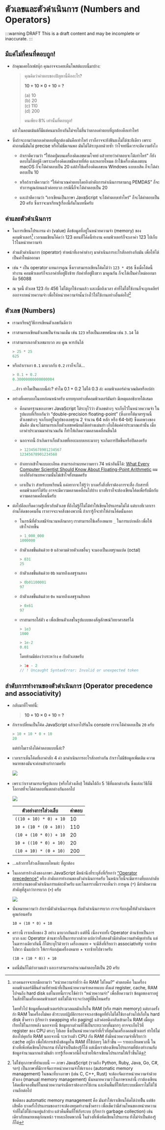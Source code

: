 # ตัวเลขและตัวดำเนินการ (Numbers and Operators)

:::warning DRAFT
This is a draft content and may be incomplete or inaccurate.
:::

## มีแค่ไม่กี่คนที่ตอบถูก!

- ถ้าคุณเคยไถเฟสบุ๊ก คุณอาจจะเคยเห็นโพสต์แบบนี้มาบ้าง:

  > คุณคิดว่าคำตอบของปัญหานี้คืออะไร?
  >
  > **10 + 10 &times; 0 + 10 = ?**
  >
  > (a) 10 \
  > (b) 20 \
  > (c) 110 \
  > (d) 200
  >
  > คนเพียง 8% เท่านั้นที่ตอบถูก!

  แล้วในคอมเม้นต์ก็มีแต่คนมาเถียงกันไม่จบไม่สิ้นว่าตกลงคำตอบที่ถูกต้องคือเท่าไหร่

- ซึ่งถ้าจะถามว่าตกลงคำตอบที่ถูกต้องมันคือเท่าไหร่
  เราก็อาจจะยังฟันธงไม่ได้ซะทีเดียว
  เพราะคำถามนี้มันไม่ precise หรือไม่ชัดเจนพอ
  มันไม่ได้ระบุเลยด้วยซ้ำ ว่าโจทย์นี้ควรจะตีความยังไง

  - ถ้าเราตีความว่า “ให้กดปุ่มบนเครื่องคิดเลขตามโจทย์ แล้วทายว่าคำตอบจะได้เท่าไหร่”
    ก็ยังตอบไม่ได้อยู่ดี เพราะเครื่องคิดเลขมีหลายยี่ห้อ และหลายโหมด
    ถ้าใช้เครื่องคิดเลขบน macOS ก็จะได้คำตอบเป็น 20
    แต่ถ้าใช้เครื่องคิดเลขบน Windows แบบเบสิค ก็จะได้คำตอบเป็น 10

  - หรือถ้าเราตีความว่า “ให้คำนวณคำตอบโดยอิงลำดับการดำเนินการตามกฏ PEMDAS”
    ก็จะทำการคูณก่อนแล้วค่อยบวก กรณีนี้ก็จะได้คำตอบเป็น 20

  - และถ้าตีความว่า “เอาเขียนเป็นภาษา JavaScript จะได้คำตอบเท่าไหร่”
    ก็จะได้คำตอบเป็น 20 ครับ
    ซึ่งเราจะมาเรียนรู้เรื่องนี้กันในบทนี้ครับ

## ค่าและตัวดำเนินการ

- ในการเขียนโปรแกรม ค่า (value) คือข้อมูลที่อยู่ในหน่วยความจำ (memory) ของคอมพิวเตอร์[^memory]
  เวลาผมเขียนโค้ดว่า 123
  ตอนที่โค้ดนี้ทำงาน คอมพิวเตอร์ก็จะเอาค่า 123 ไปเก็บไว้ในหน่วยความจำ

- ส่วนตัวดำเนินการ (operator) ทำหน้าที่เอาค่าต่างๆ มาดำเนินการอะไรสักอย่างกับมัน เพื่อให้ได้เป็นค่าใหม่ออกมา

- เช่น `*` เป็น operator แทนการคูณ ซึ่งเราสามารถเขียนโค้ดได้ว่า `123 * 456`
  ซึ่งเมื่อโค้ดนี้ทำงาน คอมพิวเตอร์ก็จะเอาค่าที่อยู่ฝั่งซ้าย กับค่าที่อยู่ฝั่งขวา มาคูณกัน ก็จะได้เป็นค่าใหม่ออกมาคือ 56088

- ณ จุดนี้ ตัวเลข 123 กับ 456 ไม่ได้ถูกใช้งานแล้ว
  และเมื่อถึงเวลา ค่าที่ไม่ได้ใช้งานก็จะถูกเคลียร์ออกจากหน่วยความจำ
  เพื่อให้หน่วยความจำนั้นว่างไว้ให้ใช้งานอย่างอื่นต่อไป[^mgmt]

[^memory]:
    บางคนอาจจะยกมือถามว่า “หน่วยความจำที่ว่า คือ RAM ใช่ไหม?”
    คำตอบคือ ในเครื่องคอมพิวเตอร์มีชิ้นส่วนที่ทำหน้าที่เป็นหน่วยความจำหลายแบบ ตั้งแต่ register, cache, RAM ไปจนถึง hard disk
    แต่ในบทนี้เราจะใช้คำว่า “หน่วยความจำ” เพื่อสื่อความว่า ข้อมูลของเราอยู่ในสักที่ในเครื่องคอมพิวเตอร์ แต่ไม่ได้เจาะจงว่าอยู่ที่ชิ้นไหนครับ

    โดยทั่วไป ข้อมูลที่คอมพิวเตอร์ประมวลผลมักเก็บใน RAM (หรือ main memory)
    แต่บางครั้งถ้า RAM ในเครื่องไม่พอ ตัวระบบปฏิบัติการอาจจะเอาข้อมูลที่ยังไม่ได้ใช้บางส่วนไปเก็บใน hard disk ชั่วคราว (เรียกว่า swapping หรือ paging) แล้วค่อยดึงกลับเข้ามาใน RAM เมื่อถูกเรียกใช้ในภายหลัง
    นอกจากนี้ ข้อมูลบางส่วนที่ใช้เป็นระยะเวลาสั้นมากๆ อาจจะเก็บไว้ที่ register ของ CPU ตรงๆ ไปเลย ซึ่งเป็นหน่วยความจำที่เร็วที่สุดในเครื่องคอมพิวเตอร์ ทำให้ไม่ต้องไปคุยกับ RAM
    นอกจากนี้ ระหว่างตัว CPU กับ RAM ยังมีหน่วยความจำที่เรียกว่า cache อยู่อีก เพื่อให้การเข้าถึงข้อมูลใน RAM ที่ใช้บ่อยๆ ได้เร็วขึ้น — รายละเอียดพวกนี้ ในช่วงที่เพิ่งหัดเขียนโปรแกรม ยังไม่จำเป็นต้องรู้ก็ได้
    แต่เมื่อเราต้องเขียนโปรแกรมที่ต้องทำงานกับข้อมูลจำนวนมากแล้วมันช้า การรู้่เรื่องพวกนี้ก็จะช่วยให้เราเขียนโปรแกรมให้เร็วขึ้นได้

[^mgmt]:
    ไม่ใช่ทุกภาษาที่ทำแบบนี้ — ภาษา JavaScript (รวมถึง Python, Ruby, Java, Go, C#, ฯลฯ) เป็นภาษาที่มีการจัดการหน่วยความจำให้เราเอง (automatic memory management)
    ในขณะที่บางภาษา (เช่น C, C++, Rust) จะต้องจัดการหน่วยความจำด้วยตัวเอง (manual memory management) นั่นหมายความว่าในภาษาเหล่านี้ เราต้องเขียนโค้ดเพื่อจองพื้นที่ในหน่วยความจำเมื่อเราต้องการใช้งาน และคืนพื้นที่ให้กับระบบเมื่อเราไม่ได้ใช้งานอีกต่อไป

    ข้อดีของ automatic memory management คือ มันทำให้เราเขียนโค้ดได้ง่ายขึิ้่น แต่ข้อเสียคือ บางครั้งโปรแกรมของเราจะต้องหยุดทำงานชั่วคราว เพื่อเช็คว่ามีส่วนไหนของหน่วยความจำที่ไม่ได้ใช้งานอยู่แล้วบ้าง แล้วคืนพื้นที่ให้กับระบบ (เรียกว่า garbage collection)
    เช่นเดียวกับหมายเหตุก่อนหน้า รายละเอียดพวกนี้ ในช่วงที่เพิ่งหัดเขียนโปรแกรม ยังไม่จำเป็นต้องรู้ก็ได้

## ตัวเลข (Numbers)

- เรามาเรียนรู้วิธีการเขียนตัวเลขกันดีกว่า

- เราสามารถเขียนตัวเลขเป็นจำนวนเต็ม เช่น `123`
  หรือเป็นเลขทศนิยม เช่น `3.14` ได้

- เราสามารถเอาตัวเลขมาบวก ลบ คูณ หารกันได้

  ```js
  > 25 * 25
  625
  ```

- หรือถ้าเราเอา `0.1` มาบวกกับ `0.2` เราก็จะได้…

  ```js
  > 0.1 + 0.2
  0.30000000000000004
  ```

  …อ้าว ทำไมเป็นแบบนี้ล่ะ?
  ทำไม 0.1 + 0.2 ไม่ได้ 0.3 ล่ะ
  คอมพิวเตอร์คำนวณผิดหรือเปล่า

- อย่างที่เคยบอกในบทก่อนหน้าครับ แทบทุกอย่างที่คอมพิวเตอร์มันทำ มีเหตุผลอธิบายได้เสมอ

  - คือมาตรฐานของภาษา JavaScript ได้ระบุไว้ว่า ตัวเลขต่างๆ จะเก็บไว้ในหน่วยความจำ ในรูปแบบที่เรียกกันว่า “double-precision floating-point” (ซึ่งภายใต้มาตรฐานนี้ ตัวเลขต่างๆ จะเก็บอยู่ในรูปของเลขฐาน 2 จำนวน 64 หลัก หรือ 64-bit)
    ซึ่งผลพวงของมันคือ มันจะไม่สามารถเก็บตัวเลขทศนิยมได้อย่างแม่นยำ เก็บได้แค่ค่าประมาณเท่านั้น เมื่อเอาค่าประมาณมาคำนวณกัน ก็ทำให้เกิดความคลาดเคลื่อนขึ้นได้

  - นอกจากนี้ ถ้าเกิดเราเก็บตัวเลขที่เยอะแบบเยอะมากๆ จะเกิดการปัดขึ้นหรือปัดลงครับ

    ```js
    > 12345678901234567
    12345678901234568
    ```

  - ถ้าอยากเข้าใจแบบละเอียด สามารถอ่านบทความยาว 74 หน้าอันนี้ได้: [What Every Computer Scientist Should Know About Floating-Point Arithmetic](https://docs.oracle.com/cd/E19957-01/800-7895/800-7895.pdf)
    ผมเองก็ยังอ่านบทความนั้นไม่เข้าใจทั้งหมดครับ

  - เอาเป็นว่า สำหรับบทเรียนนี้
    แค่อยากจะให้รู้ว่า บางครั้งสิ่งที่เราต้องการจะสื่อ กับสารที่คอมพิวเตอร์ได้รับ อาจจะมีความคลาดเคลื่อนไปบ้าง
    บางทีเราก็จะต้องเขียนโค้ดเพื่อรับมือกับความคลาดเคลื่อนนี้ครับ

- ต่อไปคือเกร็ดความรู้เกี่ยวกับตัวเลข
  ที่ถึงไม่รู้ก็ไม่ได้ทำให้เขียนโปรแกรมไม่ได้
  แต่บางทีเวลาเราอ่านโค้ดของคนอื่น เราอาจจะเจอสิ่งของพวกนี้
  ถ้าเรารู้ก็จะทำให้อ่านโค้ดนั้นออก

  - ในกรณีที่ตัวเลขมีจำนวนหลักมากๆ เราสามารถใช้เครื่องหมาย `_` ในการแบ่งหลัก เพื่อให้เข้าใจง่ายขึ้น

    ```js
    > 1_000_000
    1000000
    ```

  - ถ้าตัวเลขขึ้นต้นด้วย `0` แล้วตามด้วยตัวเลขอื่นๆ จะมองเป็นเลขฐานแปด (octal)

    ```js
    > 031
    25
    ```

  - ถ้าตัวเลขขึ้นต้นด้วย `0b` หมายถึงเลขฐานสอง

    ```js
    > 0b01100001
    97
    ```

  - ถ้าตัวเลขขึ้นต้นด้วย `0x` หมายถึงเลขฐานสิบหก

    ```js
    > 0x61
    97
    ```

  - เราสามารถใส่ตัว `e` เพื่อเขียนตัวเลขในรูปแบบของสัญลักษณ์วิทยาศาสตร์ได้

    ```js
    > 1e3
    1000

    > 1e-2
    0.01
    ```

    โดยห้ามมีช่องว่างระหว่าง `e` กับตัวเลขครับ

    ```js
    > 1e - 2
    // ! Uncaught SyntaxError: Invalid or unexpected token
    ```

## ลำดับการทำงานของตัวดำเนินการ (Operator precedence and associativity)

- กลับมาที่โจทย์นี้:

  > **10 + 10 &times; 0 + 10 = ?**

- ถ้าเราเปลี่ยนเป็นโค้ด JavaScript แล้วเอาไปรันใน console เราจะได้คำตอบเป็น `20` ครับ

  ```js
  > 10 + 10 * 0 + 10
  20
  ```

  แต่ทำไมเราถึงได้คำตอบแบบนี้ล่ะ?

- เวลาเราเห็นโค้ดที่เอาค่าสัก 4 ค่า มาดำเนินการอะไรสักอย่างกัน
  ถ้าเราไม่มีข้อมูลเพิ่มเติม ความหมายของมันจะค่อนข้างกำกวมครับ

  ​![](https://im.dt.in.th/ipfs/bafybeidekeeouk2by5sxjpxeo7vosimeze4ferwiixxxl3lsbuor6xipdq/image.webp)

- เพราะว่าเราสามารถจัดรูปแบบ (หรือใส่วงเล็บ) ให้มันได้ถึง 5 วิธีที่แตกต่างกัน
  ซึ่งแต่ละวิธีก็มีโอกาสที่จะได้คำตอบที่แตกต่างกันออกไป

  ![](https://im.dt.in.th/ipfs/bafybeib73uw3txofqtcpvcap5qx4foy2bb7enpoza34eujlpgb6nkirtuy/image.webp)

  | ตัวอย่างการใส่วงเล็บ   | คำตอบ |
  | ---------------------- | ----- |
  | `((10 + 10) * 0) + 10` | 10    |
  | `10 + (10 * (0 + 10))` | 110   |
  | `(10 + (10 * 0)) + 10` | 20    |
  | `10 + ((10 * 0) + 10)` | 20    |
  | `(10 + 10) * (0 + 10)` | 200   |

- …แล้วการใส่วงเล็บแบบไหนล่ะ ที่ถูกต้อง

- ในเอกสารอ้างอิงของภาษา JavaScript มีหน้านึงที่ระบุสิ่งที่เรียกว่า [“Operator precedence”](https://developer.mozilla.org/en-US/docs/Web/JavaScript/Reference/Operators/Operator_Precedence) หรือ ลำดับการทำงานของตัวดำเนินการครับ
  ในหน้าเว็บนี้จะมีตารางที่บอกลำดับการทำงานของตัวดำเนินการแต่ละตัวครับ
  และในตารางนี้เราจะเห็นว่า การคูณ (`*`) มีลำดับความสำคัญที่สูงกว่าการบวก (`+`) ครับ

  ![](https://im.dt.in.th/ipfs/bafybeibtuh3mgoo45stiyikycnj6jsw3k35tlq4mr737zpxbvthpoz7cca/image.webp)

- นั่นหมายความว่า ถ้าเรามีตัวดำเนินการคุณ กับตัวดำเนินการบวก
  เราจะจับกลุ่มให้ตัวดำเนินการคูณก่อนครับ

  ```
  10 + (10 * 0) + 10
  ```

- คราวนี้ เราเหลือของ 3 อย่าง มาบวกกันแล้ว
  แต่ทีนี้ เนื่องจากทั้ง Operator ด้านซ้ายเป็นการบวก และ Operator ด้านขวาก็เป็นการบวกด้วย
  แปลว่าทั้งสองตัวมีลำดับความสำคัญเท่ากัน
  แต่ในตารางเดียวกันนี้ ก็ได้ระบุไว้ด้วยว่า
  เครื่องหมาย `+` จะมีสิ่งที่เรียกว่า associativity จากซ้ายไปขวา
  นั่นแปลว่า ให้เราจับกลุ่มเครื่องหมาย + จากซ้ายไปขวาครับ

  ```
  (10 + (10 * 0)) + 10
  ```

- แค่นี้มันก็ไม่กำกวมแล้ว และเราสามารถคำนวณคำตอบได้เป็น 20 ครับ
